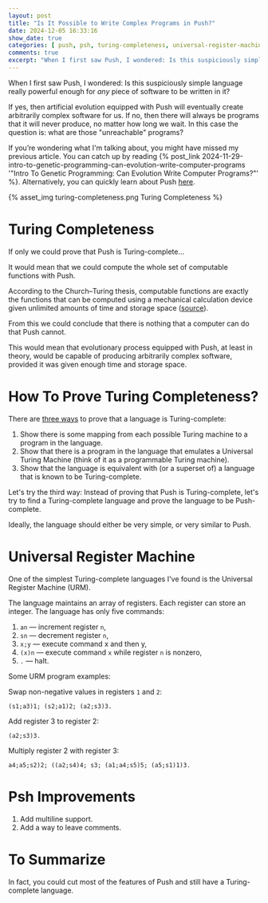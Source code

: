 ```yaml
---
layout: post
title: "Is It Possible to Write Complex Programs in Push?"
date: 2024-12-05 16:33:16
show_date: true
categories: [ push, psh, turing-completeness, universal-register-machine, urm ]
comments: true
excerpt: "When I first saw Push, I wondered: Is this suspiciously simple language really powerful enough for any piece of software to be written in it?"
---
```


When I first saw Push, I wondered: Is this suspiciously simple language really powerful enough for _any_ piece of software to be written in it?

If yes, then artificial evolution equipped with Push will eventually create arbitrarily complex software for us. If no, then there will always be programs that it will never produce, no matter how long we wait. In this case the question is: what are those "unreachable" programs?

If you’re wondering what I'm talking about, you might have missed my previous article. You can catch up by reading {% post_link 2024-11-29-intro-to-genetic-programming-can-evolution-write-computer-programs '"Intro To Genetic Programming: Can Evolution Write Computer Programs?"' %}. Alternatively, you can quickly learn about Push [here](https://erp12.github.io/push-redux/pages/intro_to_push/).

{% asset_img turing-completeness.png Turing Completeness %}

# Turing Completeness

If only we could prove that Push is Turing-complete...

It would mean that we could compute the whole set of computable functions with Push.

According to the Church–Turing thesis, computable functions are exactly the functions that can be computed using a mechanical calculation device given unlimited amounts of time and storage space ([source](https://en.wikipedia.org/wiki/Computable_function)).

From this we could conclude that there is nothing that a computer can do that Push cannot.

This would mean that evolutionary process equipped with Push, at least in theory, would be capable of producing arbitrarily complex software, provided it was given enough time and storage space.

# How To Prove Turing Completeness?

There are [three ways](https://iwriteiam.nl/Ha_bf_Turing.html) to prove that a language is Turing-complete:

1. Show there is some mapping from each possible Turing machine to a program in the language.
2. Show that there is a program in the language that emulates a Universal Turing Machine (think of it as a programmable Turing machine).
3. Show that the language is equivalent with (or a superset of) a language that is known to be Turing-complete.

Let's try the third way: Instead of proving that Push is Turing-complete, let's try to find a Turing-complete language and prove the language to be Push-complete.

Ideally, the language should either be very simple, or very similar to Push.

# Universal Register Machine

One of the simplest Turing-complete languages I've found is the Universal Register Machine (URM).

The language maintains an array of registers. Each register can store an integer. The language has only five commands:

1. `an` — increment register `n`,
2. `sn` — decrement register `n`,
3. `x;y` — execute command x and then y,
4. `(x)n` — execute command `x` while register `n` is nonzero,
5. `.` — halt.

Some URM program examples:

Swap non-negative values in registers `1` and `2`:

```urm
(s1;a3)1; (s2;a1)2; (a2;s3)3.
```

Add register 3 to register 2:

```urm
(a2;s3)3.
```

Multiply register 2 with register 3:

```urm
a4;a5;s2)2; ((a2;s4)4; s3; (a1;a4;s5)5; (a5;s1)1)3.
```

# Psh Improvements

1. Add multiline support.
2. Add a way to leave comments.

# To Summarize

In fact, you could cut most of the features of Push and still have a Turing-complete language.

